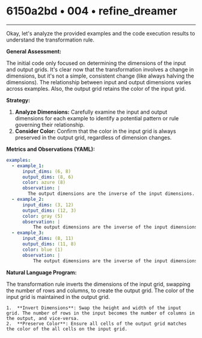 # 6150a2bd • 004 • refine_dreamer

---
Okay, let's analyze the provided examples and the code execution results to understand the transformation rule.

**General Assessment:**

The initial code only focused on determining the dimensions of the input and output grids.  It's clear now that the transformation involves a change in dimensions, but it's not a simple, consistent change (like always halving the dimensions). The relationship between input and output dimensions varies across examples. Also, the output grid retains the color of the input grid.

**Strategy:**

1.  **Analyze Dimensions:** Carefully examine the input and output dimensions for each example to identify a potential pattern or rule governing their relationship.
2.  **Consider Color:** Confirm that the color in the input grid is always preserved in the output grid, regardless of dimension changes.

**Metrics and Observations (YAML):**
```yaml
examples:
  - example_1:
      input_dims: (6, 8)
      output_dims: (8, 6)
      color: azure (8)
      observation: |
        The output dimensions are the inverse of the input dimensions. The single color is maintained.
  - example_2:
      input_dims: (3, 12)
      output_dims: (12, 3)
      color: gray (5)
      observation: |
          The output dimensions are the inverse of the input dimensions. The single color is maintained.
  - example_3:
      input_dims: (8, 11)
      output_dims: (11, 8)
      color: blue (1)
      observation: |
          The output dimensions are the inverse of the input dimensions.  The single color is maintained.
```

**Natural Language Program:**

The transformation rule inverts the dimensions of the input grid, swapping the number of rows and columns, to create the output grid. The color of the input grid is maintained in the output grid.

```
1.  **Invert Dimensions**: Swap the height and width of the input grid. The number of rows in the input becomes the number of columns in the output, and vice-versa.
2.  **Preserve Color**: Ensure all cells of the output grid matches the color of the all cells on the input grid.
```

